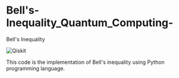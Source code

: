 # Bell's-Inequality_Quantum_Computing-
Bell's Inequality

![Qiskit](https://img.shields.io/badge/Qiskit-%236929C4.svg?style=for-the-badge&logo=Qiskit&logoColor=white)

This code is the implementation of Bell's inequality using Python programming language.
